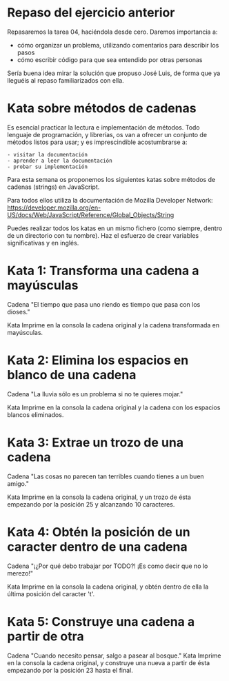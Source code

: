 
Repaso del ejercicio anterior
=============================

Repasaremos la tarea 04, haciéndola desde cero. Daremos importancia a:

  - cómo organizar un problema, utilizando comentarios para describir los pasos
  - cómo escribir código para que sea entendido por otras personas

Sería buena idea mirar la solución que propuso José Luis, de forma que ya
lleguéis al repaso familiarizados con ella.


Kata sobre métodos de cadenas
=============================

Es esencial practicar la lectura e implementación de métodos. Todo lenguaje de
programación, y librerías, os van a ofrecer un conjunto de métodos listos para
usar; y es imprescindible acostumbrarse a:

    - visitar la documentación
    - aprender a leer la documentación
    - probar su implementación

Para esta semana os proponemos los siguientes katas sobre métodos de cadenas
(strings) en JavaScript. 

Para todos ellos utiliza la documentación de Mozilla Developer Network:
https://developer.mozilla.org/en-US/docs/Web/JavaScript/Reference/Global_Objects/String

Puedes realizar todos los katas en un mismo fichero (como siempre, dentro de un
directorio con tu nombre). Haz el esfuerzo de crear variables significativas
y en inglés.


Kata 1: Transforma una cadena a mayúsculas
==========================================

Cadena
    "El tiempo que pasa uno riendo es tiempo que pasa con los dioses."

Kata
    Imprime en la consola la cadena original y la cadena transformada en mayúsculas.


Kata 2: Elimina los espacios en blanco de una cadena
====================================================

Cadena
    "La lluvia sólo es un problema si no te quieres mojar."

Kata
    Imprime en la consola la cadena original y la cadena con los espacios
    blancos eliminados.


Kata 3: Extrae un trozo de una cadena
=====================================

Cadena
    "Las cosas no parecen tan terribles cuando tienes a un buen amigo."

Kata
    Imprime en la consola la cadena original, y un trozo de ésta empezando por
    la posición 25 y alcanzando 10 caracteres.


Kata 4: Obtén la posición de un caracter dentro de una cadena
=============================================================

Cadena
    "¡¿Por qué debo trabajar por TODO?! ¡Es como decir que no lo merezo!"

Kata
    Imprime en la consola la cadena original, y obtén dentro de ella la última
    posición del caracter 't'.


Kata 5: Construye una cadena a partir de otra
=============================================

Cadena
    "Cuando necesito pensar, salgo a pasear al bosque."
Kata
    Imprime en la consola la cadena original, y construye una nueva a partir de
    ésta empezando por la posición 23 hasta el final.
